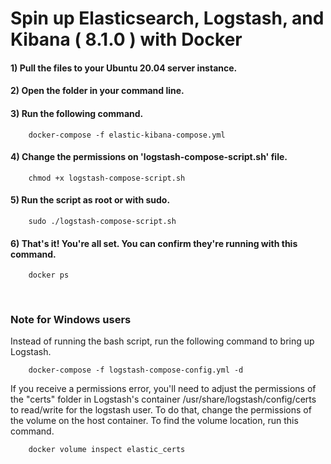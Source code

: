 # Spin up Elasticsearch, Logstash, and Kibana ( 8.1.0 ) with Docker
#### 1) Pull the files to your Ubuntu 20.04 server instance.
#### 2) Open the folder in your command line.
#### 3) Run the following command.
```
    docker-compose -f elastic-kibana-compose.yml
```
#### 4) Change the permissions on 'logstash-compose-script.sh' file.
```
    chmod +x logstash-compose-script.sh
```
#### 5) Run the script as root or with sudo.
```
    sudo ./logstash-compose-script.sh
```
#### 6) That's it! You're all set. You can confirm they're running with this command.
```
    docker ps
```

<br>

### Note for Windows users
Instead of running the bash script, run the following command to bring up Logstash.
```
    docker-compose -f logstash-compose-config.yml -d
```
If you receive a permissions error, you'll need to adjust the permissions of the "certs" folder in Logstash's container /usr/share/logstash/config/certs to read/write for the logstash user. To do that, change the permissions of the volume on the host container. To find the volume location, run this command.
```
    docker volume inspect elastic_certs
```
